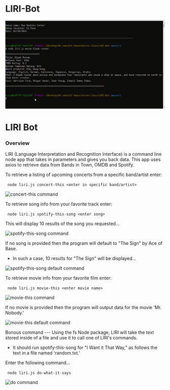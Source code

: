# LIRI-Bot
![Alt Text](https://github.com/KruseJohn/LIRI-Bot/blob/master/Images/test.gif)

# LIRI Bot

### Overview

LIRI (Language Interpretation and Recognition Interface) is a command line node app that takes in parameters and gives you back data. This app uses axios to retrieve data from Bands in Town, OMDB and Spotify. 

To retrieve a listing of upcoming concerts from a specific band/artist enter:

``` node liri.js concert-this <enter in specific band/artist>```

![concert-this command](images/concert.jpg)

To retrieve song info from your favorite track enter:

``` node liri.js spotify-this-song <enter song>```

This will display 10 results of the song you requested...

![spotify-this-song command](images/spotify.gif)

If no song is provided then the program will default to "The Sign" by Ace of Base.

  * In such a case, 10 results for "The Sign" will be displayed...

![spotify-this-song default command](images/spotify-default.gif)

To retrieve movie info from your favorite film enter:

``` node liri.js movie-this <enter movie name>```

![movie-this command](images/movie.gif)

If no movie is provided then the program will output data for the movie 'Mr. Nobody.'

![movie-this default command](images/movie-default.gif)

Bonous command --- Using the fs Node package, LIRI will take the text stored inside of a file and use it to call one of LIRI's commands.

  * It should run spotify-this-song for "I Want it That Way," as follows the text in a file named 'random.txt.'

  Enter the following command...

``` node liri.js do-what-it-says```

![do command](images/do.gif)